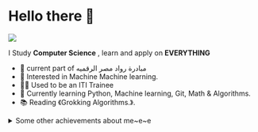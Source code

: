 # Hello there 👋

![](https://github.com/halfrost/halfrost/blob/master/icons/header_1.png)

I Study **Computer Science** , learn  and apply on **EVERYTHING**
* 💖 current part of مبادرة رواد مصر الرقميه
* 🧐   Interested in Machine Machine learning.
* 🏋‍♀   Used to be an ITI Trainee
* 🌱   Currently learning Python, Machine learning, Git, Math & Algorithms.
* 📚   Reading 《Grokking Algorithms.》.

<details>
  <summary>Some other achievements about me~e~e</summary>
  <br>

* 💝   Be proud of Stanford. 🧸 Proud Stanford Cardinal. Die Luft der Freiheit weht. 
* 💖   Fifth place at Nasa Space Apps local Compitition 
* 🎉   Professional Membership of IEEE
  ## courses  
*   Stanford Machine learning Specialization  :)
*   Github course at Al-Madrasa
*   Toronto Universiy Python Programming Fundementals
*   ITI Java Development 

 
